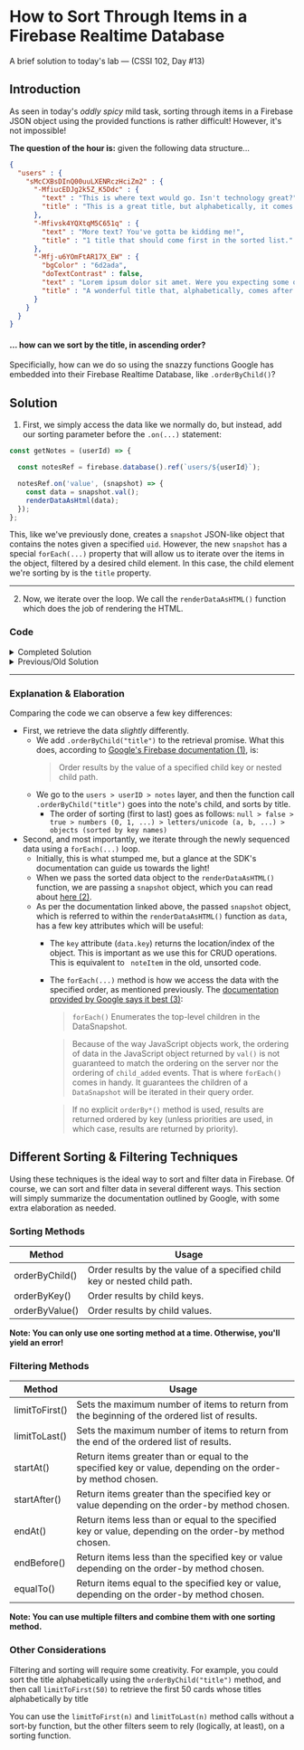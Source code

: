 # How to Sort Through Items in a Firebase Realtime Database
A brief solution to today's lab — (CSSI 102, Day #13)

## Introduction
As seen in today's _oddly spicy_ mild task, sorting through items in a Firebase JSON object using the provided functions is rather difficult! However, it's not impossible!

**The question of the hour is:** given the following data structure...
```json
{
  "users" : {
    "sMcCXBsDInQ00uuLXENRczHciZm2" : {
      "-MfiucEDJg2k5Z_K5Ddc" : {
        "text" : "This is where text would go. Isn't technology great?",
        "title" : "This is a great title, but alphabetically, it comes last!"
      },
      "-Mfivsk4YQXtqM5C651q" : {
        "text" : "More text? You've gotta be kidding me!",
        "title" : "1 title that should come first in the sorted list."
      },
      "-Mfj-u6YOmFtAR17X_EW" : {
        "bgColor" : "6d2ada",
        "doTextContrast" : false,
        "text" : "Lorem ipsum dolor sit amet. Were you expecting some quirky response, here?",
        "title" : "A wonderful title that, alphabetically, comes after numeric values."
      }
    }
  }
}
```
#### **... how can we sort by the title, in ascending order**?

Specificially, how can we do so using the snazzy functions Google has embedded into their Firebase Realtime Database, like `.orderByChild()`?

## Solution
1. First, we simply access the data like we normally do, but instead, add our sorting parameter before the `.on(...)` statement:
```js
const getNotes = (userId) => {

  const notesRef = firebase.database().ref(`users/${userId}`);

  notesRef.on('value', (snapshot) => {
    const data = snapshot.val();
    renderDataAsHtml(data);
  });
};
```

This, like we've previously done, creates a `snapshot` JSON-like object that contains the notes given a specified `uid`. However, the new `snapshot` has a special `forEach(...)` property that will allow us to iterate over the items in the object, filtered by a desired child element. In this case, the child element we're sorting by is the `title` property.

---

2. Now, we iterate over the loop. We call the `renderDataAsHTML()` function which does the job of rendering the HTML.

### Code
<details>
  <summary>Completed Solution</summary>
  
  ```javascript
  const getNotes = (userId) => {
  
    const notesRef = firebase.database().ref(`users/${userId}`);
  
    // Do a similar .on(...) retrieval of data, but this time, sort the data using the .orderByChild(...) method.
    notesRef.orderByChild("title").on('value', snapshot => {
        writeNotesToHTML(snapshot); 
    })
}
  
  const renderDataAsHTML = (data) => {

    let cards = ``;

    data.forEach((child) => {
        // Get note and noteKey from the child
        const note = child.val();
        const noteKey = child.key;
  
        // For each note create an HTML card
        cards += createCard(note, noteKey);
    })
  
    // Inject our string of HTML into our viewNotes.html page
    document.querySelector('#app').innerHTML = cards;
}
  
  const createCard = (note, noteId) => {
    // Here is where we'd actually create the HTML element/text that gets rendered...
    // But that's not the point of this write-up! :)
  }
  ```
</details>

<details>
  <summary>Previous/Old Solution</summary>
  
  ```javascript
  const getNotes = (userId) => {
  
    const notesRef = firebase.database().ref(`users/${userId}`);
  
    notesRef.on('value', (snapshot) => {
      const data = snapshot.val();
      renderDataAsHtml(data);
    });
};

const renderDataAsHtml = (data) => {
  
  let cards = ``;
  
  for(const noteItem in data) {
  
    const note = data[noteItem];
    // For each note create an HTML card
    cards += createCard(note, noteItem)
  
  };
  
  // Inject our string of HTML into our viewNotes.html page
  document.querySelector('#app').innerHTML = cards;
};
  
  const createCard = (note, noteId) => {
    // Here is where we'd actually create the HTML element/text that gets rendered...
    // But that's not the point of this write-up! :)
  }
  ```
</details>

---

### Explanation & Elaboration
Comparing the code we can observe a few key differences:
- First, we retrieve the data _slightly_ differently.
  - We add `.orderByChild("title")` to the retrieval promise. What this does, according to [Google's Firebase documentation (1)](https://firebase.google.com/docs/database/web/lists-of-data#sorting_and_filtering_data), is:
    > Order results by the value of a specified child key or nested child path.
  - We go to the `users > userID > notes` layer, and then the function call `.orderByChild("title")` goes into the note's child, and sorts by title.
    -  The order of sorting (first to last) goes as follows: `null > false > true > numbers (0, 1, ...) > letters/unicode (a, b, ...) > objects (sorted by key names)`
- Second, and most importantly, we iterate through the newly sequenced data using a `forEach(...)` loop.
  - Initially, this is what stumped me, but a glance at the SDK's documentation can guide us towards the light! 
  - When we pass the sorted data object to the `renderDataAsHTML()` function, we are passing a `snapshot` object, which you can read about [here (2)](https://firebase.google.com/docs/reference/node/firebase.database.DataSnapshot).
  - As per the documentation linked above, the passed `snapshot` object, which is referred to within the `renderDataAsHTML()` function as `data`, has a few key attributes which will be useful:
    - The `key` attribute (`data.key`) returns the location/index of the object. This is important as we use this for CRUD operations. This is equivalent to ` noteItem` in the old, unsorted code.
    - The `forEach(...)` method is how we access the data with the specified order, as mentioned previously. The [documentation provided by Google says it best (3)](https://firebase.google.com/docs/reference/node/firebase.database.DataSnapshot#foreach):
      > `forEach()` Enumerates the top-level children in the DataSnapshot.
      
      > Because of the way JavaScript objects work, the ordering of data in the JavaScript object returned by `val()` is not guaranteed to match the ordering on the server nor the ordering of `child_added` events. That is where `forEach()` comes in handy. It guarantees the children of a `DataSnapshot` will be iterated in their query order.
      
      > If no explicit `orderBy*()` method is used, results are returned ordered by key (unless priorities are used, in which case, results are returned by priority). 

## Different Sorting & Filtering Techniques
Using these techniques is the ideal way to sort and filter data in Firebase. Of course, we can sort and filter data in several different ways. This section will simply summarize the documentation outlined by Google, with some extra elaboration as needed.

### Sorting Methods
| Method         | Usage                                                                     |
|----------------|---------------------------------------------------------------------------|
| orderByChild() | Order results by the value of a specified child key or nested child path. |
| orderByKey()   | Order results by child keys.                                              |
| orderByValue() | Order results by child values.                                            |

**Note: You can only use one sorting method at a time. Otherwise, you'll yield an error!**

### Filtering Methods
| Method         	| Usage                                                                                                      	|
|----------------	|------------------------------------------------------------------------------------------------------------	|
| limitToFirst() 	| Sets the maximum number of items to return from the beginning of the ordered list of results.              	|
| limitToLast()  	| Sets the maximum number of items to return from the end of the ordered list of results.                    	|
| startAt()      	| Return items greater than or equal to the specified key or value, depending on the order-by method chosen. 	|
| startAfter()   	| Return items greater than the specified key or value depending on the order-by method chosen.              	|
| endAt()        	| Return items less than or equal to the specified key or value, depending on the order-by method chosen.    	|
| endBefore()    	| Return items less than the specified key or value depending on the order-by method chosen.                 	|
| equalTo()      	| Return items equal to the specified key or value, depending on the order-by method chosen.                 	|

**Note: You can use multiple filters and combine them with one sorting method.**

### Other Considerations
Filtering and sorting will require some creativity. For example, you could sort the title alphabetically using the `orderByChild("title")` method, and then call `limitToFirst(50)` to retrieve the first 50 cards whose titles alphabetically by title

You can use the `limitToFirst(n)` and `limitToLast(n)` method calls without a sort-by function, but the other filters seem to rely (logically, at least), on a sorting function.
